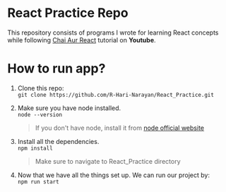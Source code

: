 # React Practice Repo

This repository consists of programs I wrote for learning React concepts while following [Chai Aur React](https://youtube.com/playlist?list=PLu71SKxNbfoDqgPchmvIsL4hTnJIrtige&si=KPO2-8IDZ-_ao7E0) tutorial on **Youtube**.


# How to run app?

1. Clone this repo:<br>
    ```git clone https://github.com/R-Hari-Narayan/React_Practice.git```

2. Make sure you have node installed.<br>
    ```node --version```
	> If you don't have node, install it from [node official website](https://nodejs.org/en)
3. Install all the dependencies.<br>
    ```npm install```
	> Make sure to navigate to React_Practice directory
4. Now that we have all the things set up. We can run our project by:<br>
    ```npm run start```